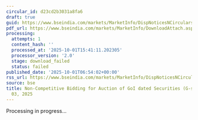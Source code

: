 ```yaml
---
circular_id: d23cd2b3031a8fa6
draft: true
guid: https://www.bseindia.com/markets/MarketInfo/DispNoticesNCirculars.aspx?Noticeid={E1DE8783-582B-43EF-833B-E7F810077854}&noticeno=20251001-4&dt=10/01/2025&icount=4&totcount=74&flag=0
pdf_url: https://www.bseindia.com/markets/MarketInfo/DownloadAttach.aspx?id=20251001-4&attachedId=
processing:
  attempts: 1
  content_hash: ''
  processed_at: '2025-10-01T15:41:11.202305'
  processor_version: '2.0'
  stage: download_failed
  status: failed
published_date: '2025-10-01T06:54:02+00:00'
rss_url: https://www.bseindia.com/markets/MarketInfo/DispNoticesNCirculars.aspx?Noticeid={E1DE8783-582B-43EF-833B-E7F810077854}&noticeno=20251001-4&dt=10/01/2025&icount=4&totcount=74&flag=0
source: bse
title: Non-Competitive Bidding for Auction of GoI dated Securities (G-secs) on October
  03, 2025
---
```


Processing in progress...